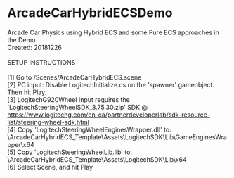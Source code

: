# ArcadeCarHybridECSDemo
Arcade Car Physics using Hybrid ECS and some Pure ECS approaches in the Demo
<br>Created: 20181226
<br>
<br>SETUP INSTRUCTIONS<br>
<br>[1] Go to /Scenes/ArcadeCarHybridECS.scene
<br>[2] PC input: Disable LogitechInitialize.cs on the 'spawner' gameobject. Then hit Play.
<br>[3] LogitechG920Wheel Input requires the 'LogitechSteeringWheelSDK_8.75.30.zip' SDK @ https://www.logitechg.com/en-ca/partnerdeveloperlab/sdk-resource-list/steering-wheel-sdk.html
<br>[4] Copy 'LogitechSteeringWheelEnginesWrapper.dll' to: \ArcadeCarHybridECS_Template\Assets\LogitechSDK\Lib\GameEnginesWrapper\x64
<br>[5] Copy 'LogitechSteeringWheelLib.lib' to: \ArcadeCarHybridECS_Template\Assets\LogitechSDK\Lib\x64
<br>[6] Select Scene, and hit Play

